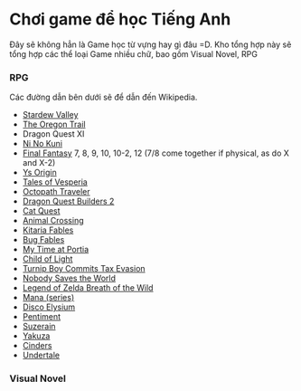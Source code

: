 # Chơi game để học Tiếng Anh

Đây sẽ không hẳn là Game học từ vựng hay gì đâu =D. Kho tổng hợp này sẽ tổng hợp các thể loại Game nhiều chữ, bao gồm Visual Novel, RPG

### RPG
Các đường dẫn bên dưới sẽ để dẫn đến Wikipedia.

- [Stardew Valley](https://www.stardewvalley.net/)
- [The Oregon Trail](https://classicreload.com/oregon-trail.html)
- Dragon Quest XI
- [Ni No Kuni](https://vi.wikipedia.org/wiki/Ni_no_Kuni:_Wrath_of_the_White_Witch)
- [Final Fantasy](https://vi.wikipedia.org/wiki/Final_Fantasy) 7, 8, 9, 10, 10-2, 12 (7/8 come together if physical, as do X and X-2)
- [Ys Origin](https://vi.wikipedia.org/wiki/Ys_Origin)
- [Tales of Vesperia](https://en.wikipedia.org/wiki/Tales_of_Vesperia)
- [Octopath Traveler](https://vi.wikipedia.org/wiki/Octopath_Traveler)
- [Dragon Quest Builders 2](https://en.wikipedia.org/wiki/Dragon_Quest_Builders_2)
- [Cat Quest](https://en.wikipedia.org/wiki/Cat_Quest)
- [Animal Crossing](https://vi.wikipedia.org/wiki/Animal_Crossing)
- [Kitaria Fables](https://en.wikipedia.org/wiki/Kitaria_Fables)
- [Bug Fables](https://en.wikipedia.org/wiki/Bug_Fables)
- [My Time at Portia](https://en.wikipedia.org/wiki/My_Time_at_Portia)
- [Child of Light](https://en.wikipedia.org/wiki/Child_of_Light)
- [Turnip Boy Commits Tax Evasion](https://en.wikipedia.org/wiki/Turnip_Boy_Commits_Tax_Evasion)
- [Nobody Saves the World](https://en.wikipedia.org/wiki/Nobody_Saves_the_World)
- [Legend of Zelda Breath of the Wild](https://vi.wikipedia.org/wiki/The_Legend_of_Zelda:_Breath_of_the_Wild)
- [Mana (series)](https://en.wikipedia.org/wiki/Mana_(series)) 
- [Disco Elysium](https://en.wikipedia.org/wiki/Disco_Elysium)
- [Pentiment](https://en.wikipedia.org/wiki/Pentiment_(video_game))
- [Suzerain](https://en.wikipedia.org/wiki/Suzerain_(video_game))
- [Yakuza](https://vi.wikipedia.org/wiki/Yakuza_(s%C3%AA-ri_tr%C3%B2_ch%C6%A1i))
- [Cinders](https://store.steampowered.com/app/293680/Cinders/)
- [Undertale](https://undertale.com/)


### Visual Novel